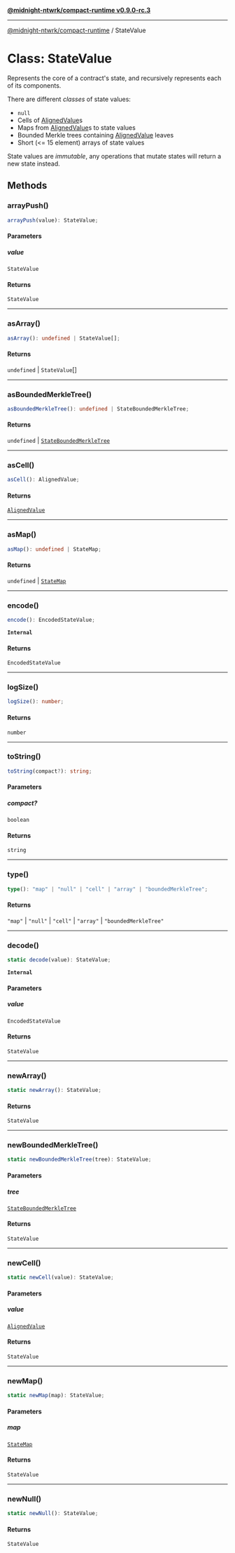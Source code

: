 [**@midnight-ntwrk/compact-runtime v0.9.0-rc.3**](../README.md)

***

[@midnight-ntwrk/compact-runtime](../globals.md) / StateValue

# Class: StateValue

Represents the core of a contract's state, and recursively represents each
of its components.

There are different *classes* of state values:
- `null`
- Cells of [AlignedValue](../type-aliases/AlignedValue.md)s
- Maps from [AlignedValue](../type-aliases/AlignedValue.md)s to state values
- Bounded Merkle trees containing [AlignedValue](../type-aliases/AlignedValue.md) leaves
- Short (\<= 15 element) arrays of state values

State values are *immutable*, any operations that mutate states will return
a new state instead.

## Methods

### arrayPush()

```ts
arrayPush(value): StateValue;
```

#### Parameters

##### value

`StateValue`

#### Returns

`StateValue`

***

### asArray()

```ts
asArray(): undefined | StateValue[];
```

#### Returns

`undefined` \| `StateValue`[]

***

### asBoundedMerkleTree()

```ts
asBoundedMerkleTree(): undefined | StateBoundedMerkleTree;
```

#### Returns

`undefined` \| [`StateBoundedMerkleTree`](StateBoundedMerkleTree.md)

***

### asCell()

```ts
asCell(): AlignedValue;
```

#### Returns

[`AlignedValue`](../type-aliases/AlignedValue.md)

***

### asMap()

```ts
asMap(): undefined | StateMap;
```

#### Returns

`undefined` \| [`StateMap`](StateMap.md)

***

### encode()

```ts
encode(): EncodedStateValue;
```

**`Internal`**

#### Returns

`EncodedStateValue`

***

### logSize()

```ts
logSize(): number;
```

#### Returns

`number`

***

### toString()

```ts
toString(compact?): string;
```

#### Parameters

##### compact?

`boolean`

#### Returns

`string`

***

### type()

```ts
type(): "map" | "null" | "cell" | "array" | "boundedMerkleTree";
```

#### Returns

`"map"` \| `"null"` \| `"cell"` \| `"array"` \| `"boundedMerkleTree"`

***

### decode()

```ts
static decode(value): StateValue;
```

**`Internal`**

#### Parameters

##### value

`EncodedStateValue`

#### Returns

`StateValue`

***

### newArray()

```ts
static newArray(): StateValue;
```

#### Returns

`StateValue`

***

### newBoundedMerkleTree()

```ts
static newBoundedMerkleTree(tree): StateValue;
```

#### Parameters

##### tree

[`StateBoundedMerkleTree`](StateBoundedMerkleTree.md)

#### Returns

`StateValue`

***

### newCell()

```ts
static newCell(value): StateValue;
```

#### Parameters

##### value

[`AlignedValue`](../type-aliases/AlignedValue.md)

#### Returns

`StateValue`

***

### newMap()

```ts
static newMap(map): StateValue;
```

#### Parameters

##### map

[`StateMap`](StateMap.md)

#### Returns

`StateValue`

***

### newNull()

```ts
static newNull(): StateValue;
```

#### Returns

`StateValue`
